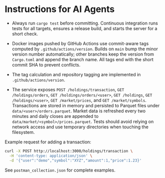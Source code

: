 # Instructions for AI Agents

- Always run `cargo test` before committing. Continuous integration runs tests for all targets, ensures a release build, and starts the server for a short check.
- Docker images pushed by GitHub Actions use commit-aware tags computed by `.github/actions/version`.
  Builds on `main` bump the minor version number automatically; other branches
  keep the version from `Cargo.toml` and append the branch name. All tags end
  with the short commit SHA to prevent conflicts.
- The tag calculation and repository tagging are implemented in
  `.github/actions/version`.

 - The service exposes `POST /holdings/transaction`, `GET /holdings/orders`,
   `GET /holdings/orders/<user>`, `GET /holdings`, `GET /holdings/<user>`,
   `GET /market/prices`, and `GET /market/symbols`. Transactions are stored in memory and
  persisted to Parquet files under `data/<user>/orders.parquet`. Market data is refreshed every two
  minutes and daily closes are appended to `data/market/<symbol>/prices.parquet`.
  Tests should avoid relying on network access and use temporary directories when touching
  the filesystem.

Example request for adding a transaction:

```bash
curl -X POST http://localhost:3000/holdings/transaction \
  -H 'content-type: application/json' \
  -d '{"user":"demo","symbol":"XYZ","amount":1,"price":1.23}'
```

See `postman_collection.json` for complete examples.


